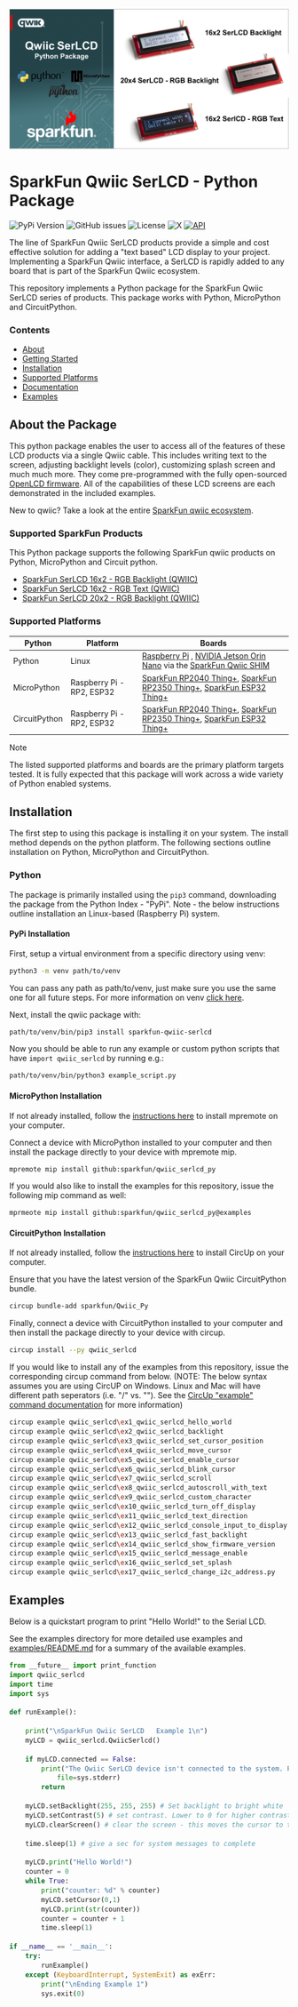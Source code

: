 ![Qwiic SerLCD Python Package](docs/images/gh-banner-py-qwiic-serlcd.png "qwiic SerLCD Python Package" )

# SparkFun Qwiic SerLCD - Python Package

![PyPi Version](https://img.shields.io/pypi/v/sparkfun_qwiic_serlcd)
![GitHub issues](https://img.shields.io/github/issues/sparkfun/Qwiic_SerLCD_Py)
![License](https://img.shields.io/github/license/sparkfun/Qwiic_SerLCD_Py)
![X](https://img.shields.io/twitter/follow/sparkfun)
[![API](https://img.shields.io/badge/API%20Reference-blue)](https://docs.sparkfun.com/qwiic_serlcd_py/classqwiic__serlcd_1_1_qwiic_serlcd.html)

The line of SparkFun Qwiic SerLCD products provide a simple and cost effective solution for adding a "text based" LCD display to your project. Implementing a SparkFun Qwiic interface, a SerLCD is rapidly added to any board that is part of the SparkFun Qwiic ecosystem.

This repository implements a Python package for the SparkFun Qwiic SerLCD series of products. This package works with Python, MicroPython and CircuitPython.

### Contents

* [About](#about-the-package)
* [Getting Started](#getting-started)
* [Installation](#installation)
* [Supported Platforms](#supported-platforms)
* [Documentation](https://docs.sparkfun.com/qwiic_serlcd_py/classqwiic__serlcd_1_1_qwiic_serlcd.html)
* [Examples](#examples)

## About the Package

This python package enables the user to access all of the features of these LCD products via a single Qwiic cable. This includes writing text to the screen, adjusting backlight levels (color), customizing splash screen and much much more. They come pre-programmed with the fully open-sourced [OpenLCD firmware](https://github.com/sparkfun/OpenLCD). All of the capabilities of these LCD screens are each demonstrated in the included examples.


New to qwiic? Take a look at the entire [SparkFun qwiic ecosystem](https://www.sparkfun.com/qwiic).
### Supported SparkFun Products

This Python package supports the following SparkFun qwiic products on Python, MicroPython and Circuit python. 

* [SparkFun SerLCD 16x2 - RGB Backlight (QWIIC)](https://www.sparkfun.com/products/16396)
* [SparkFun SerLCD 16x2 - RGB Text (QWIIC)](https://www.sparkfun.com/products/16397)
* [SparkFun SerLCD 20x2 - RGB Backlight (QWIIC)](https://www.sparkfun.com/products/16398)

### Supported Platforms

| Python | Platform | Boards |
|--|--|--|
| Python | Linux | [Raspberry Pi](https://www.sparkfun.com/raspberry-pi-5-8gb.html) , [NVIDIA Jetson Orin Nano](https://www.sparkfun.com/nvidia-jetson-orin-nano-developer-kit.html) via the [SparkFun Qwiic SHIM](https://www.sparkfun.com/sparkfun-qwiic-shim-for-raspberry-pi.html) |
| MicroPython | Raspberry Pi - RP2, ESP32 | [SparkFun RP2040 Thing+](https://www.sparkfun.com/sparkfun-thing-plus-rp2040.html), [SparkFun RP2350 Thing+](https://www.sparkfun.com/sparkfun-thing-plus-rp2350.html), [SparkFun ESP32 Thing+](https://www.sparkfun.com/sparkfun-thing-plus-esp32-wroom-usb-c.html)
|CircuitPython | Raspberry Pi - RP2, ESP32 | [SparkFun RP2040 Thing+](https://www.sparkfun.com/sparkfun-thing-plus-rp2040.html), [SparkFun RP2350 Thing+](https://www.sparkfun.com/sparkfun-thing-plus-rp2350.html), [SparkFun ESP32 Thing+](https://www.sparkfun.com/sparkfun-thing-plus-esp32-wroom-usb-c.html)

> [!NOTE]
> The listed supported platforms and boards are the primary platform targets tested. It is fully expected that this package will work across a wide variety of Python enabled systems. 

## Installation 

The first step to using this package is installing it on your system. The install method depends on the python platform. The following sections outline installation on Python, MicroPython and CircuitPython.

### Python 

The package is primarily installed using the `pip3` command, downloading the package from the Python Index - "PyPi". Note - the below instructions outline installation an Linux-based (Raspberry Pi) system.

#### PyPi Installation

First, setup a virtual environment from a specific directory using venv:
```sh
python3 -m venv path/to/venv
```
You can pass any path as path/to/venv, just make sure you use the same one for all future steps. For more information on venv [click here](https://docs.python.org/3/library/venv.html).

Next, install the qwiic package with:
```sh
path/to/venv/bin/pip3 install sparkfun-qwiic-serlcd
```
Now you should be able to run any example or custom python scripts that have `import qwiic_serlcd` by running e.g.:
```sh
path/to/venv/bin/python3 example_script.py
```

#### MicroPython Installation
If not already installed, follow the [instructions here](https://docs.micropython.org/en/latest/reference/mpremote.html) to install mpremote on your computer.

Connect a device with MicroPython installed to your computer and then install the package directly to your device with mpremote mip.
```sh
mpremote mip install github:sparkfun/qwiic_serlcd_py
```

If you would also like to install the examples for this repository, issue the following mip command as well:
```sh
mprmeote mip install github:sparkfun/qwiic_serlcd_py@examples
```

#### CircuitPython Installation
If not already installed, follow the [instructions here](https://docs.circuitpython.org/projects/circup/en/latest/#installation) to install CircUp on your computer.

Ensure that you have the latest version of the SparkFun Qwiic CircuitPython bundle. 
```sh
circup bundle-add sparkfun/Qwiic_Py
```

Finally, connect a device with CircuitPython installed to your computer and then install the package directly to your device with circup.
```sh
circup install --py qwiic_serlcd
```

If you would like to install any of the examples from this repository, issue the corresponding circup command from below. (NOTE: The below syntax assumes you are using CircUP on Windows. Linux and Mac will have different path seperators (i.e. "/" vs. "\"). See the [CircUp "example" command documentation](https://learn.adafruit.com/keep-your-circuitpython-libraries-on-devices-up-to-date-with-circup/example-command) for more information)
```sh
circup example qwiic_serlcd\ex1_qwiic_serlcd_hello_world
circup example qwiic_serlcd\ex2_qwiic_serlcd_backlight
circup example qwiic_serlcd\ex3_qwiic_serlcd_set_cursor_position
circup example qwiic_serlcd\ex4_qwiic_serlcd_move_cursor
circup example qwiic_serlcd\ex5_qwiic_serlcd_enable_cursor
circup example qwiic_serlcd\ex6_qwiic_serlcd_blink_cursor
circup example qwiic_serlcd\ex7_qwiic_serlcd_scroll
circup example qwiic_serlcd\ex8_qwiic_serlcd_autoscroll_with_text
circup example qwiic_serlcd\ex9_qwiic_serlcd_custom_character
circup example qwiic_serlcd\ex10_qwiic_serlcd_turn_off_display
circup example qwiic_serlcd\ex11_qwiic_serlcd_text_direction
circup example qwiic_serlcd\ex12_qwiic_serlcd_console_input_to_display
circup example qwiic_serlcd\ex13_qwiic_serlcd_fast_backlight
circup example qwiic_serlcd\ex14_qwiic_serlcd_show_firmware_version
circup example qwiic_serlcd\ex15_qwiic_serlcd_message_enable
circup example qwiic_serlcd\ex16_qwiic_serlcd_set_splash
circup example qwiic_serlcd\ex17_qwiic_serlcd_change_i2c_address.py
```

## Examples
Below is a quickstart program to print "Hello World!" to the Serial LCD.

See the examples directory for more detailed use examples and [examples/README.md](https://github.com/sparkfun/qwiic_serlcd_py/blob/main/examples/README.md) for a summary of the available examples.

```python
from __future__ import print_function
import qwiic_serlcd
import time
import sys

def runExample():

	print("\nSparkFun Qwiic SerLCD   Example 1\n")
	myLCD = qwiic_serlcd.QwiicSerlcd()

	if myLCD.connected == False:
		print("The Qwiic SerLCD device isn't connected to the system. Please check your connection", \
			file=sys.stderr)
		return

	myLCD.setBacklight(255, 255, 255) # Set backlight to bright white
	myLCD.setContrast(5) # set contrast. Lower to 0 for higher contrast.
	myLCD.clearScreen() # clear the screen - this moves the cursor to the home position as well

	time.sleep(1) # give a sec for system messages to complete
	
	myLCD.print("Hello World!")
	counter = 0
	while True:
		print("counter: %d" % counter)
		myLCD.setCursor(0,1)
		myLCD.print(str(counter))
		counter = counter + 1
		time.sleep(1)

if __name__ == '__main__':
	try:
		runExample()
	except (KeyboardInterrupt, SystemExit) as exErr:
		print("\nEnding Example 1")
		sys.exit(0)
```

